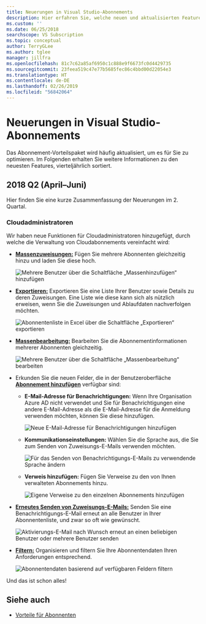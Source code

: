 ```yaml
---
title: Neuerungen in Visual Studio-Abonnements
description: Hier erfahren Sie, welche neuen und aktualisierten Features Sie für die Verwaltung von Visual Studio-Abonnements verwenden können.
ms.custom: ''
ms.date: 06/25/2018
searchscope: VS Subscription
ms.topic: conceptual
author: TerryGLee
ms.author: tglee
manager: jillfra
ms.openlocfilehash: 81c7c62a85af6950c1c888e9f6673fc0d4429735
ms.sourcegitcommit: 23feea519c47e77b5685fec86c4bbd00d22054e3
ms.translationtype: HT
ms.contentlocale: de-DE
ms.lasthandoff: 02/26/2019
ms.locfileid: "56842064"
---
```

# <a name="what39s-new-in-visual-studio-subscriptions"></a>Neuerungen in Visual Studio-Abonnements

Das Abonnement-Vorteilspaket wird häufig aktualisiert, um es für Sie zu optimieren. Im Folgenden erhalten Sie weitere Informationen zu den neuesten Features, vierteljährlich sortiert.

## <a name="2018-q2-april-june"></a>2018 Q2 (April–Juni)

Hier finden Sie eine kurze Zusammenfassung der Neuerungen im 2. Quartal.

### <a name="cloud-administrators"></a>Cloudadministratoren

Wir haben neue Funktionen für Cloudadministratoren hinzugefügt, durch welche die Verwaltung von Cloudabonnements vereinfacht wird:

* [**Massenzuweisungen:**](/visualstudio/subscriptions/assign-license#bulk-assignments) Fügen Sie mehrere Abonnenten gleichzeitig hinzu und laden Sie diese hoch.

  ![Mehrere Benutzer über die Schaltfläche „Massenhinzufügen“ hinzufügen](media/bulk-add-multiple-subscribers.png)

* [**Exportieren:**](/visualstudio/subscriptions/exporting-subscriptions) Exportieren Sie eine Liste Ihrer Benutzer sowie Details zu deren Zuweisungen. Eine Liste wie diese kann sich als nützlich erweisen, wenn Sie die Zuweisungen und Ablaufdaten nachverfolgen möchten.

   ![Abonnentenliste in Excel über die Schaltfläche „Exportieren“ exportieren](media/export-subscriber-list-to-csv.png)


* [**Massenbearbeitung:**](/visualstudio/subscriptions/edit-license#editing-multiple-subscribers-by-using-bulk-edit) Bearbeiten Sie die Abonnementinformationen mehrerer Abonnenten gleichzeitig.

  ![Mehrere Benutzer über die Schaltfläche „Massenbearbeitung“ bearbeiten](media/bulk-edit-multiple-subscribers.png)

* Erkunden Sie die neuen Felder, die in der Benutzeroberfläche [**Abonnement hinzufügen**](assign-license.md) verfügbar sind:

  * **E-Mail-Adresse für Benachrichtigungen:** Wenn Ihre Organisation Azure AD nicht verwendet und Sie für Benachrichtigungen eine andere E-Mail-Adresse als die E-Mail-Adresse für die Anmeldung verwenden möchten, können Sie diese hinzufügen.

    ![Neue E-Mail-Adresse für Benachrichtigungen hinzufügen](media/add-new-subscriber-notification-email.png)

  * **Kommunikationseinstellungen:** Wählen Sie die Sprache aus, die Sie zum Senden von Zuweisungs-E-Mails verwenden möchten.

    ![Für das Senden von Benachrichtigungs-E-Mails zu verwendende Sprache ändern](media/change-subscriber-communication-preference.png)

  * **Verweis hinzufügen:** Fügen Sie Verweise zu den von Ihnen verwalteten Abonnements hinzu.

    ![Eigene Verweise zu den einzelnen Abonnements hinzufügen](media/add-subscriber-reference-notes.png)

* [**Erneutes Senden von Zuweisungs-E-Mails:**](resend-assignment-email.md) Senden Sie eine Benachrichtigungs-E-Mail erneut an alle Benutzer in Ihrer Abonnentenliste, und zwar so oft wie gewünscht.

  ![Aktivierungs-E-Mail nach Wunsch erneut an einen beliebigen Benutzer oder mehrere Benutzer senden](media/resend-subscriber-activation-emails.png)

* [**Filtern:**](search-license.md) Organisieren und filtern Sie Ihre Abonnentendaten Ihren Anforderungen entsprechend.

  ![Abonnentendaten basierend auf verfügbaren Feldern filtern](media/filter-subscriber-data.png)

Und das ist schon alles!

## <a name="see-also"></a>Siehe auch

* [Vorteile für Abonnenten](subscriber-benefits.md)
